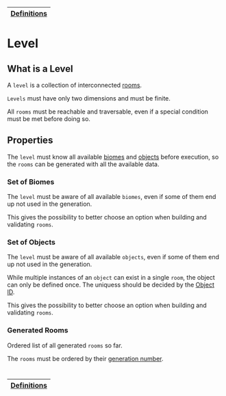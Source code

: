| [Definitions](README.md) |
| ------------------------ |

# Level

## What is a Level

A `level` is a collection of interconnected [rooms](room_definition.md#what-is-a-room).

`Levels` must have only two dimensions and must be finite.

All `rooms` must be reachable and traversable, even if a special condition must be met before doing so.

## Properties

The `level` must know all available [biomes](biome_definition.md) and [objects](object_definition.md) before execution, so the `rooms` can be generated with all the available data.

### Set of Biomes

The `level` must be aware of all available `biomes`, even if some of them end up not used in the generation.

This gives the possibility to better choose an option when building and validating `rooms`.

### Set of Objects

The `level` must be aware of all available `objects`, even if some of them end up not used in the generation.

While multiple instances of an `object` can exist in a single `room`, the object can only be defined once.
The uniquess should be decided by the [Object ID](object_definition.md#object-id).

This gives the possibility to better choose an option when building and validating `rooms`.

### Generated Rooms

Ordered list of all generated `rooms` so far.

The `rooms` must be ordered by their [generation number](room_definition.md#generation-number).

#

| [Definitions](README.md) |
| ------------------------ |
